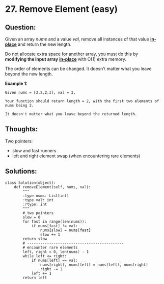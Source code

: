 # 27. Remove Element \(easy\)

## Question:

Given an array _nums_ and a value _val_, remove all instances of that value [**in-place**](https://en.wikipedia.org/wiki/In-place_algorithm) and return the new length.

Do not allocate extra space for another array, you must do this by **modifying the input array** [**in-place**](https://en.wikipedia.org/wiki/In-place_algorithm) with O\(1\) extra memory.

The order of elements can be changed. It doesn't matter what you leave beyond the new length.

**Example 1:**

```text
Given nums = [3,2,2,3], val = 3,

Your function should return length = 2, with the first two elements of nums being 2.

It doesn't matter what you leave beyond the returned length.
```

## Thoughts:

Two pointers:

* slow and fast runners
* left and right element swap \(when encountering rare elements\)

## Solutions:

```text
class Solution(object):
    def removeElement(self, nums, val):
        """
        :type nums: List[int]
        :type val: int
        :rtype: int
        """
        # two pointers
        slow = 0
        for fast in range(len(nums)):
            if nums[fast] != val:
                nums[slow] = nums[fast]
                slow += 1
        return slow
        # --------------------------------------------
        # encounter rare elements
        left, right = 0, len(nums) - 1
        while left <= right:
            if nums[left] == val:
                nums[right], nums[left] = nums[left], nums[right]
                right -= 1
            left += 1
        return left
```



